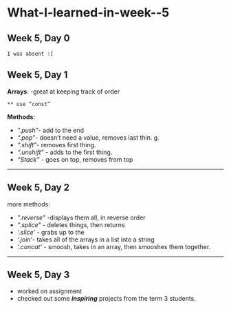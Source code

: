 # What-I-learned-in-week--5
**Week 5, Day 0**
---
 `I was absent :[`

**Week 5, Day 1**
---

__Arrays__:
-great at keeping track of order

`** use “const”` 

__Methods__:
  - *".push”*- add to the end
  - *“.pop”*- doesn’t need a value, removes last thin.	  g.
 - *“.shift”*- removes first thing.
 - *“.unshift”* - adds to the first thing.
 - *“Stack”* - goes on top, removes from top
---
**Week 5, Day 2**
---
more methods:

- *".reverse"* -displays them all, in reverse order
- *".splice"* - deletes things, then returns 
- *‘.slice’* - grabs up to the 
- *‘.join’*- takes all of the arrays in a list into a string
- *‘.concat’* - smoosh, takes in an array, then smooshes them together.
---
**Week 5, Day 3**
---
- worked on assignment 
- checked out some **_inspiring_** projects from the term 3 students.
  
